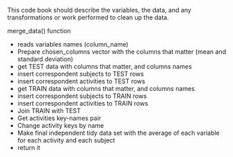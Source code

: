 This code book should describe the variables, the data, and any transformations or work performed to clean up the data.

merge_data() function
 - reads variables names (column_name)
 - Prepare chosen_columns vector with the columns that matter (mean and standard deviation)
 - get TEST data with columns that matter, and columns names
 - insert correspondent subjects to TEST rows
 - insert correspondent activities to TEST rows
 - get TRAIN data with columns that matter, and columns names
 - insert correspondent subjects to TRAIN rows
 - insert correspondent activities to TRAIN rows
 - Join TRAIN with TEST
 - Get activities key-names pair
 - Change activity keys by name
 - Make final independent tidy data set with the average of each variable for each activity and each subject
 - return it
